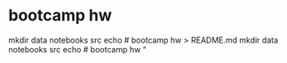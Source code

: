 # bootcamp hw
mkdir data notebooks src
echo # bootcamp hw > README.md
mkdir data notebooks src
echo # bootcamp hw “
